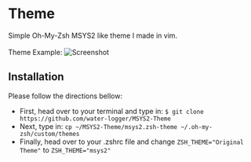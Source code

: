 # Theme

Simple Oh-My-Zsh MSYS2 like theme I made in vim.
</br>
</br>
Theme Example:
![Screenshot](https://github.com/water-logger/MSYS2-Theme/assets/101909986/719dfd4f-0d4f-4faf-b0e8-fc88b600436a)

## Installation
Please follow the directions bellow:
* First, head over to your terminal and type in:
``$ git clone https://github.com/water-logger/MSYS2-Theme``
* Next, type in:
``cp ~/MSYS2-Theme/msys2.zsh-theme ~/.oh-my-zsh/custom/themes``
* Finally, head over to your .zshrc file and change ``ZSH_THEME="Original Theme"`` to ``ZSH_THEME="msys2"``
